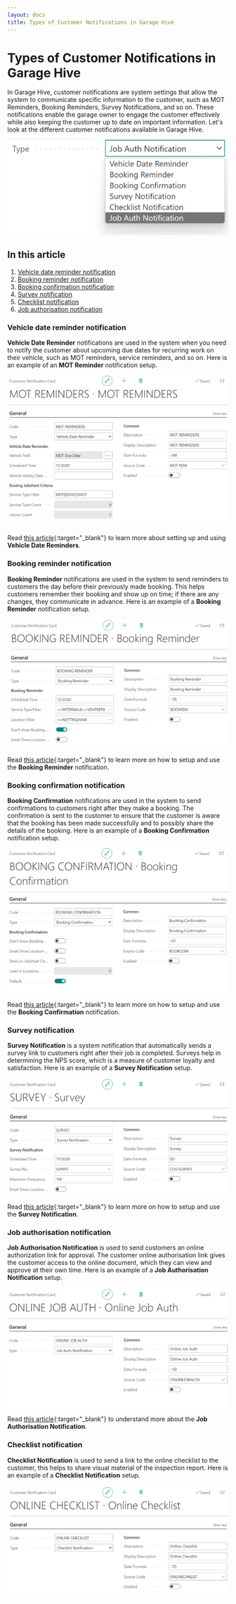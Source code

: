 ```yaml
---
layout: docs
title: Types of Customer Notifications in Garage Hive
---
```


# Types of Customer Notifications in Garage Hive

In Garage Hive, customer notifications are system settings that allow the system to communicate specific information to the customer, such as MOT Reminders, Booking Reminders, Survey Notifications, and so on. These notifications enable the garage owner to engage the customer effectively while also keeping the customer up to date on important information. Let's look at the different customer notifications available in Garage Hive.

   ![](media/garagehive-customer-notifications1.png)

## In this article
1. [Vehicle date reminder notification](#vehicle-date-reminder-notification)
2. [Booking reminder notification](#booking-reminder-notification)
3. [Booking confirmation notification](#booking-confirmation-notification)
4. [Survey notification](#-urvey-notification)
4. [Checklist notification](#checklist-notification)
5. [Job authorisation notification](#job-authorisation-notification)

### Vehicle date reminder notification
**Vehicle Date Reminder** notifications are used in the system when you need to notify the customer about upcoming due dates for recurring work on their vehicle, such as MOT reminders, service reminders, and so on.
Here is an example of an **MOT Reminder** notification setup.

   ![](media/garagehive-customer-notifications2.png)
   
Read [this article](garagehive-vehicle-date-reminders.html){:target="_blank"} to learn more about setting up and using **Vehicle Date Reminders**.

### Booking reminder notification
**Booking Reminder** notifications are used in the system to send reminders to customers the day before their previously made booking. This helps customers remember their booking and show up on time; if there are any changes, they communicate in advance.
Here is an example of a **Booking Reminder** notification setup.

   ![](media/garagehive-customer-notifications3.png)

Read [this article](garagehive-booking-reminders.html){:target="_blank"} to learn more on how to setup and use the **Booking Reminder** notification.

### Booking confirmation notification
**Booking Confirmation** notifications are used in the system to send confirmations to customers right after they make a booking. The confirmation is sent to the customer to ensure that the customer is aware that the booking has been made successfully and to possibly share the details of the booking.
Here is an example of a **Booking Confirmation** notification setup.

   ![](media/garagehive-customer-notifications4.png)

Read [this article](garagehive-booking-confirmation.html){:target="_blank"} to learn more on how to setup and use the **Booking Confirmation** notification.

### Survey notification
**Survey Notification** is a system notification that automatically sends a survey link to customers right after their job is completed. Surveys help in determining the NPS score, which is a measure of customer loyalty and satisfaction.
Here is an example of a **Survey Notification** setup.

   ![](media/garagehive-customer-notifications5.png)

Read [this article](garagehive-surveys-setting-up-customer-surveys.html){:target="_blank"} to learn more on how to setup and use the **Survey Notification**.

### Job authorisation notification
**Job Authorisation Notification** is used to send customers an online authorization link for approval. The customer online authorisation link gives the customer access to the online document, which they can view and approve at their own time.
Here is an example of a **Job Authorisation Notification** setup.

   ![](media/garagehive-customer-notifications7.png)

Read [this article](garagehive-online-documents-setting-up-online-documents.html#customer-notification-set-up){:target="_blank"} to understand more about the **Job Authorisation Notification**.

### Checklist notification
**Checklist Notification** is used to send a link to the online checklist to the customer, this helps to share visual material of the inspection report. 
Here is an example of a **Checklist Notification** setup.

   ![](media/garagehive-customer-notifications6.png)

